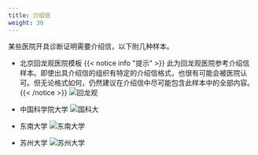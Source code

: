 ```yaml
---
title: 介绍信
weight: 30
---
```


某些医院开具诊断证明需要介绍信，以下附几种样本。

- 北京回龙观医院模板
  {{< notice info "提示" >}}
  此为回龙观医院参考介绍信样本。即使出具介绍信的组织有特定的介绍信格式，也很有可能会被医院认可。但无论格式如何，仍然建议在介绍信中尽可能包含此样本中的全部内容。
  {{< /notice >}}
  ![回龙观](/images/introletter/BHLGH.jpg)

- 中国科学院大学
  ![国科大](/images/introletter/UCAS.jpg)

- 东南大学
  ![东南大学](/images/introletter/SEU.jpg)

- 苏州大学
  ![苏州大学](/images/introletter/SUDA.jpg)
